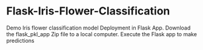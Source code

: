 # Flask-Iris-Flower-Classification
Demo Iris flower classification model Deployment in Flask App.
Download the flask_pkl_app Zip file to a local computer. 
Execute the Flask app to make predictions
